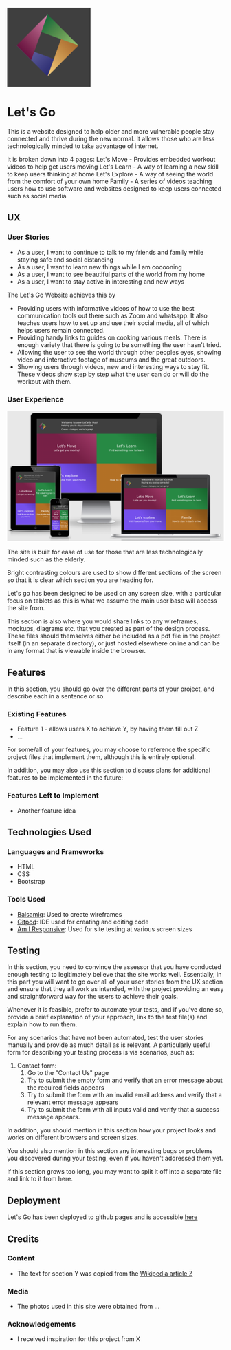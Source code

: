 ![alt text](https://github.com/NgiapPuoyKoh/Hackathon-Jul-2020-Team7/blob/master/assets/images/Small%20Logo.png?raw=true "Let's Go Logo")

# Let's Go

This is a website designed to help older and more vulnerable people stay connected and thrive during the new normal. It allows those who are less technologically minded to take advantage of internet.

It is broken down into 4 pages:
Let's Move - Provides embedded workout videos to help get users moving
Let's Learn - A way of learning a new skill to keep users thinking at home
Let's Explore - A way of seeing the world from the comfort of your own home
Family - A series of videos teaching users how to use software and websites designed to keep users connected such as social media
 
## UX

### User Stories

- As a user, I want to continue to talk to my friends and family while staying safe and social distancing
- As a user, I want to learn new things while I am cocooning
- As a user, I want to see beautiful parts of the world from my home
- As a user, I want to stay active in interesting and new ways

The Let's Go Website achieves this by

- Providing users with informative videos of how to use the best communication tools out there such as Zoom and whatsapp. It also teaches users how to set up and use their social media, all of which helps users remain connected.
- Providing handy links to guides on cooking various meals. There is enough variety that there is going to be something the user hasn't tried.
- Allowing the user to see the world through other peoples eyes, showing video and interactive footage of museums and the great outdoors.
- Showing users through videos, new and interesting ways to stay fit. These videos show step by step what the user can do or will do the workout with them.

### User Experience

![alt text](https://github.com/NgiapPuoyKoh/Hackathon-Jul-2020-Team7/blob/master/assets/images/LetsGo%20AmIResponsive.png?raw=true "Website on Am I Responsive")

The site is built for ease of use for those that are less technologically minded such as the elderly.

Bright contrasting colours are used to show different sections of the screen so that it is clear which section you are heading for.

Let's go has been designed to be used on any screen size, with a particular focus on tablets as this is what we assume the main user base will access the site from.


This section is also where you would share links to any wireframes, mockups, diagrams etc. that you created as part of the design process. These files should themselves either be included as a pdf file in the project itself (in an separate directory), or just hosted elsewhere online and can be in any format that is viewable inside the browser.

## Features

In this section, you should go over the different parts of your project, and describe each in a sentence or so.
 
### Existing Features
- Feature 1 - allows users X to achieve Y, by having them fill out Z
- ...

For some/all of your features, you may choose to reference the specific project files that implement them, although this is entirely optional.

In addition, you may also use this section to discuss plans for additional features to be implemented in the future:

### Features Left to Implement
- Another feature idea

## Technologies Used

### Languages and Frameworks

-   HTML
-   CSS
-   Bootstrap

### Tools Used

- [Balsamiq](https://balsamiq.com/): Used to create wireframes
- [Gitpod](https://www.gitpod.io/): IDE used for creating and editing code
- [Am I Responsive](http://ami.responsivedesign.is/#): Used for site testing at various screen sizes

## Testing

In this section, you need to convince the assessor that you have conducted enough testing to legitimately believe that the site works well. Essentially, in this part you will want to go over all of your user stories from the UX section and ensure that they all work as intended, with the project providing an easy and straightforward way for the users to achieve their goals.

Whenever it is feasible, prefer to automate your tests, and if you've done so, provide a brief explanation of your approach, link to the test file(s) and explain how to run them.

For any scenarios that have not been automated, test the user stories manually and provide as much detail as is relevant. A particularly useful form for describing your testing process is via scenarios, such as:

1. Contact form:
    1. Go to the "Contact Us" page
    2. Try to submit the empty form and verify that an error message about the required fields appears
    3. Try to submit the form with an invalid email address and verify that a relevant error message appears
    4. Try to submit the form with all inputs valid and verify that a success message appears.

In addition, you should mention in this section how your project looks and works on different browsers and screen sizes.

You should also mention in this section any interesting bugs or problems you discovered during your testing, even if you haven't addressed them yet.

If this section grows too long, you may want to split it off into a separate file and link to it from here.

## Deployment

Let's Go has been deployed to github pages and is accessible [here](https://ngiappuoykoh.github.io/Hackathon-Jul-2020-Team7/)

## Credits

### Content
- The text for section Y was copied from the [Wikipedia article Z](https://en.wikipedia.org/wiki/Z)

### Media
- The photos used in this site were obtained from ...

### Acknowledgements

- I received inspiration for this project from X

